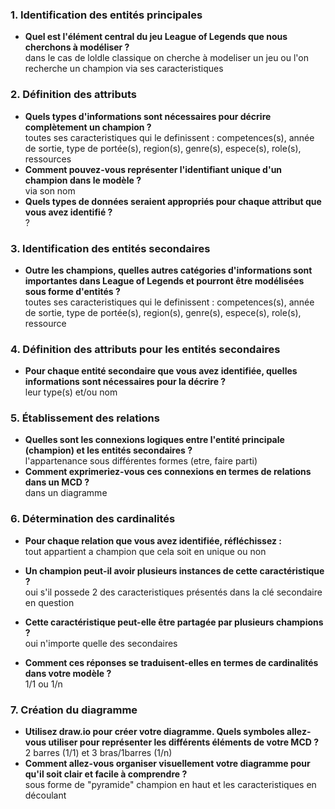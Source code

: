 ### 1. Identification des entités principales  
- **Quel est l'élément central du jeu League of Legends que nous cherchons à modéliser ?**\
dans le cas de loldle classique on cherche à modeliser un jeu ou l'on recherche un champion via ses caracteristiques   

### 2. Définition des attributs  
- **Quels types d'informations sont nécessaires pour décrire complètement un champion ?**\
  toutes ses caracteristiques qui le definissent : competences(s), année de sortie, type de portée(s), region(s),  genre(s), espece(s), role(s),  ressources  
- **Comment pouvez-vous représenter l'identifiant unique d'un champion dans le modèle ?**\
  via son nom  
- **Quels types de données seraient appropriés pour chaque attribut que vous avez identifié ?**\
  ?  

### 3. Identification des entités secondaires  
- **Outre les champions, quelles autres catégories d'informations sont importantes dans League of Legends et pourront être modélisées sous forme d'entités ?**\
  toutes ses caracteristiques qui le definissent : competences(s), année de sortie, type de portée(s), region(s),  genre(s), espece(s), role(s),  ressource  

### 4. Définition des attributs pour les entités secondaires  
- **Pour chaque entité secondaire que vous avez identifiée, quelles informations sont nécessaires pour la décrire ?**\
  leur type(s) et/ou nom  

### 5. Établissement des relations  
- **Quelles sont les connexions logiques entre l'entité principale (champion) et les entités secondaires ?**\
  l'appartenance sous différentes formes (etre, faire parti)   
- **Comment exprimeriez-vous ces connexions en termes de relations dans un MCD ?**\
  dans un diagramme  

### 6. Détermination des cardinalités  
- **Pour chaque relation que vous avez identifiée, réfléchissez :**\
  tout appartient a champion que cela soit en unique ou non
  
- **Un champion peut-il avoir plusieurs instances de cette caractéristique ?**\
  oui s'il possede 2 des caracteristiques présentés dans la clé secondaire en question
  
- **Cette caractéristique peut-elle être partagée par plusieurs champions ?**\
  oui n'importe quelle des secondaires
  
- **Comment ces réponses se traduisent-elles en termes de cardinalités dans votre modèle ?**\
  1/1 ou 1/n
  
### 7. Création du diagramme  
- **Utilisez draw.io pour créer votre diagramme. Quels symboles allez-vous utiliser pour représenter les différents éléments de votre MCD ?**\
  2 barres (1/1) et 3 bras/1barres (1/n)
- **Comment allez-vous organiser visuellement votre diagramme pour qu'il soit clair et facile à comprendre ?**\
  sous forme de "pyramide" champion en haut et les caracteristiques en découlant 
